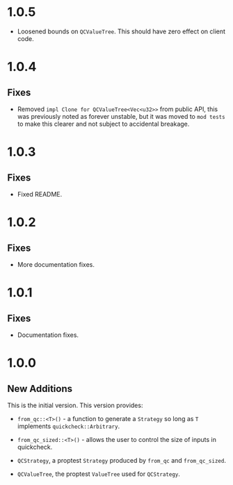 # 1.0.5

- Loosened bounds on `QCValueTree`. This should have zero effect on client code.

# 1.0.4

## Fixes

- Removed `impl Clone for QCValueTree<Vec<u32>>` from public API, this was
  previously noted as forever unstable, but it was moved to `mod tests` to
  make this clearer and not subject to accidental breakage.

# 1.0.3

## Fixes

- Fixed README.

# 1.0.2

## Fixes

- More documentation fixes.

# 1.0.1

## Fixes

- Documentation fixes.

# 1.0.0

## New Additions

This is the initial version. This version provides:

- `from_qc::<T>()` - a function to generate a `Strategy` so long as `T`
  implements `quickcheck::Arbitrary`.

- `from_qc_sized::<T>()` - allows the user to control the size of inputs in
  quickcheck.

- `QCStrategy`, a proptest `Strategy` produced by `from_qc` and `from_qc_sized`.

- `QCValueTree`, the proptest `ValueTree` used for `QCStrategy`.